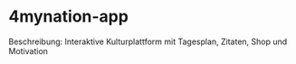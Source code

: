 # 4mynation-app
Beschreibung: Interaktive Kulturplattform mit Tagesplan, Zitaten, Shop und Motivation
